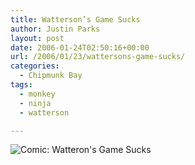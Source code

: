 ```yaml
---
title: Watterson’s Game Sucks
author: Justin Parks
layout: post
date: 2006-01-24T02:50:16+00:00
url: /2006/01/23/wattersons-game-sucks/
categories:
  - Chipmunk Bay
tags:
  - monkey
  - ninja
  - watterson

---
```

![Comic: Watteron's Game Sucks][1]

 [1]: http://www.chipmunkbay.com/wp-content/uploads/2009/04/0111.png